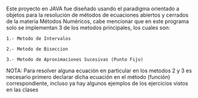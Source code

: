 Este proyecto en JAVA fue diseñado usando el paradigma orientado a objetos para la resolución de métodos de ecuaciones abiertos y cerrados de la materia Métodos Numéricos, 
cabe mencionar que en este programa solo se implementan 3 de los metodos principales, los cuales son:

    1.- Metodo de Intervalos

    2.- Metodo de Biseccion

    3.- Metodo de Aproximaciones Sucesivas (Punto Fijo)

NOTA: Para resolver alguna ecuación en particular en los metodos 2 y 3 es necesario primero declarar dicha ecuación en el método (función) correspondiente, incluso ya hay algunos
ejemplos de los ejercicios vistos en las clases
